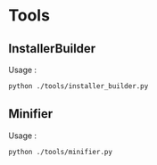 # Tools

## InstallerBuilder

Usage :

```bash
python ./tools/installer_builder.py
```

## Minifier

Usage :

```bash
python ./tools/minifier.py
```